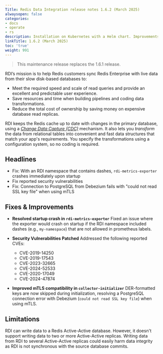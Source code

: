 ```yaml
---
Title: Redis Data Integration release notes 1.6.2 (March 2025)
alwaysopen: false
categories:
- docs
- operate
- rs
description: Installation on Kubernetes with a Helm chart. Improvements for installation on VMs.
linkTitle: 1.6.2 (March 2025)
toc: 'true'
weight: 991
---
```


> This maintenance release replaces the 1.6.1 release.

RDI’s mission is to help Redis customers sync Redis Enterprise with live data from their slow disk-based databases to:

- Meet the required speed and scale of read queries and provide an excellent and predictable user experience.
- Save resources and time when building pipelines and coding data transformations.
- Reduce the total cost of ownership by saving money on expensive database read replicas.

RDI keeps the Redis cache up to date with changes in the primary database, using a [_Change Data Capture (CDC)_](https://en.wikipedia.org/wiki/Change_data_capture) mechanism.
It also lets you _transform_ the data from relational tables into convenient and fast data structures that match your app's requirements. You specify the transformations using a configuration system, so no coding is required.

## Headlines

- Fix: With an RDI namespace that contains dashes, `rdi-metrics-exporter` crashes immediately upon startup
- Fix reported security vulnerabilities
- Fix: Connection to PostgreSQL from Debezium fails with "could not read SSL key file" when using mTLS

## Fixes & Improvements

- **Resolved startup crash in `rdi-metrics-exporter`**
  Fixed an issue where the exporter would crash on startup if the RDI namespace included dashes (e.g., `my-namespace`) that are not allowed in prometheus labels.

- **Security Vulnerabilities Patched**
  Addressed the following reported CVEs:

  - CVE-2019-14250
  - CVE-2019-17543
  - CVE-2023-32665
  - CVE-2024-52533
  - CVE-2020-17049
  - CVE-2024-47874

- **Improved mTLS compatibility in `collector-initializer`**
  DER-formatted keys are now skipped during initialization, resolving a PostgreSQL connection error with Debezium (`could not read SSL key file`) when using mTLS.

## Limitations

RDI can write data to a Redis Active-Active database. However, it doesn't support writing data to two or more Active-Active replicas. Writing data from RDI to several Active-Active replicas could easily harm data integrity as RDI is not synchronous with the source database commits.
